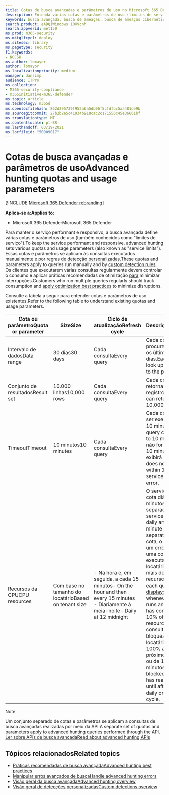 ```yaml
---
title: Cotas de busca avançadas e parâmetros de uso no Microsoft 365 Defender
description: Entenda várias cotas e parâmetros de uso (limites de serviço) que mantêm o serviço de busca avançado responsivo
keywords: busca avançada, busca de ameaças, busca de ameaças cibernéticas, proteção contra ameaças da Microsoft, microsoft 365, mtp, m365, pesquisa, consulta, telemetria, esquema, kusto, limite de CPU, limite de consulta, recursos, resultados máximos, cota, parâmetros, alocação
search.product: eADQiWindows 10XVcnh
search.appverid: met150
ms.prod: m365-security
ms.mktglfcycl: deploy
ms.sitesec: library
ms.pagetype: security
f1.keywords:
- NOCSH
ms.author: lomayor
author: lomayor
ms.localizationpriority: medium
manager: dansimp
audience: ITPro
ms.collection:
- M365-security-compliance
- m365initiative-m365-defender
ms.topic: article
ms.technology: m365d
ms.openlocfilehash: 862d295739f952a6a5db06f5cfdfbc5aa481de9b
ms.sourcegitcommit: 27b2b2e5c41934b918cac2c171556c45e36661bf
ms.translationtype: MT
ms.contentlocale: pt-BR
ms.lasthandoff: 03/19/2021
ms.locfileid: "50909017"
---
```

# <a name="advanced-hunting-quotas-and-usage-parameters"></a><span data-ttu-id="cf077-104">Cotas de busca avançadas e parâmetros de uso</span><span class="sxs-lookup"><span data-stu-id="cf077-104">Advanced hunting quotas and usage parameters</span></span>

[!INCLUDE [Microsoft 365 Defender rebranding](../includes/microsoft-defender.md)]


<span data-ttu-id="cf077-105">**Aplica-se a:**</span><span class="sxs-lookup"><span data-stu-id="cf077-105">**Applies to:**</span></span>
- <span data-ttu-id="cf077-106">Microsoft 365 Defender</span><span class="sxs-lookup"><span data-stu-id="cf077-106">Microsoft 365 Defender</span></span>

<span data-ttu-id="cf077-107">Para manter o serviço performant e responsivo, a busca avançada define várias cotas e parâmetros de uso (também conhecidos como "limites de serviço").</span><span class="sxs-lookup"><span data-stu-id="cf077-107">To keep the service performant and responsive, advanced hunting sets various quotas and usage parameters (also known as "service limits").</span></span> <span data-ttu-id="cf077-108">Essas cotas e parâmetros se aplicam às consultas executados manualmente e por regras [de detecção personalizadas.](custom-detection-rules.md)</span><span class="sxs-lookup"><span data-stu-id="cf077-108">These quotas and parameters apply to queries run manually and by [custom detection rules](custom-detection-rules.md).</span></span> <span data-ttu-id="cf077-109">Os clientes que executarem várias consultas regularmente devem controlar o consumo e aplicar práticas recomendadas de otimização [para](advanced-hunting-best-practices.md) minimizar interrupções.</span><span class="sxs-lookup"><span data-stu-id="cf077-109">Customers who run multiple queries regularly should track consumption and [apply optimization best practices](advanced-hunting-best-practices.md) to minimize disruptions.</span></span>

<span data-ttu-id="cf077-110">Consulte a tabela a seguir para entender cotas e parâmetros de uso existentes.</span><span class="sxs-lookup"><span data-stu-id="cf077-110">Refer to the following table to understand existing quotas and usage parameters.</span></span>

| <span data-ttu-id="cf077-111">Cota ou parâmetro</span><span class="sxs-lookup"><span data-stu-id="cf077-111">Quota or parameter</span></span> | <span data-ttu-id="cf077-112">Size</span><span class="sxs-lookup"><span data-stu-id="cf077-112">Size</span></span> | <span data-ttu-id="cf077-113">Ciclo de atualização</span><span class="sxs-lookup"><span data-stu-id="cf077-113">Refresh cycle</span></span> | <span data-ttu-id="cf077-114">Descrição</span><span class="sxs-lookup"><span data-stu-id="cf077-114">Description</span></span> |
|--|--|--|--|
| <span data-ttu-id="cf077-115">Intervalo de dados</span><span class="sxs-lookup"><span data-stu-id="cf077-115">Data range</span></span> | <span data-ttu-id="cf077-116">30 dias</span><span class="sxs-lookup"><span data-stu-id="cf077-116">30 days</span></span> | <span data-ttu-id="cf077-117">Cada consulta</span><span class="sxs-lookup"><span data-stu-id="cf077-117">Every query</span></span> | <span data-ttu-id="cf077-118">Cada consulta pode procurar dados de até os últimos 30 dias.</span><span class="sxs-lookup"><span data-stu-id="cf077-118">Each query can look up data from up to the past 30 days.</span></span> |
| <span data-ttu-id="cf077-119">Conjunto de resultados</span><span class="sxs-lookup"><span data-stu-id="cf077-119">Result set</span></span> | <span data-ttu-id="cf077-120">10.000 linhas</span><span class="sxs-lookup"><span data-stu-id="cf077-120">10,000 rows</span></span> | <span data-ttu-id="cf077-121">Cada consulta</span><span class="sxs-lookup"><span data-stu-id="cf077-121">Every query</span></span> | <span data-ttu-id="cf077-122">Cada consulta pode retornar até 10.000 registros.</span><span class="sxs-lookup"><span data-stu-id="cf077-122">Each query can return up to 10,000 records.</span></span> |
| <span data-ttu-id="cf077-123">Timeout</span><span class="sxs-lookup"><span data-stu-id="cf077-123">Timeout</span></span> | <span data-ttu-id="cf077-124">10 minutos</span><span class="sxs-lookup"><span data-stu-id="cf077-124">10 minutes</span></span> | <span data-ttu-id="cf077-125">Cada consulta</span><span class="sxs-lookup"><span data-stu-id="cf077-125">Every query</span></span> | <span data-ttu-id="cf077-126">Cada consulta pode ser executado por até 10 minutos.</span><span class="sxs-lookup"><span data-stu-id="cf077-126">Each query can run for up to 10 minutes.</span></span> <span data-ttu-id="cf077-127">Se ele não for concluído em 10 minutos, o serviço exibirá um erro.</span><span class="sxs-lookup"><span data-stu-id="cf077-127">If it does not complete within 10 minutes, the service displays an error.</span></span>
| <span data-ttu-id="cf077-128">Recursos da CPU</span><span class="sxs-lookup"><span data-stu-id="cf077-128">CPU resources</span></span> | <span data-ttu-id="cf077-129">Com base no tamanho do locatário</span><span class="sxs-lookup"><span data-stu-id="cf077-129">Based on tenant size</span></span> | <span data-ttu-id="cf077-130">- Na hora e, em seguida, a cada 15 minutos</span><span class="sxs-lookup"><span data-stu-id="cf077-130">- On the hour and then every 15 minutes</span></span><br><span data-ttu-id="cf077-131">- Diariamente à meia-noite</span><span class="sxs-lookup"><span data-stu-id="cf077-131">- Daily at 12 midnight</span></span> | <span data-ttu-id="cf077-132">O serviço impõe a cota diária e de 15 minutos separadamente.</span><span class="sxs-lookup"><span data-stu-id="cf077-132">The service enforces the daily and the 15-minute quota separately.</span></span> <span data-ttu-id="cf077-133">Para cada cota, o [portal exibe](advanced-hunting-errors.md) um erro sempre que uma consulta é executado e o locatário consumiu mais de 10% dos recursos alocados.</span><span class="sxs-lookup"><span data-stu-id="cf077-133">For each quota, the [portal displays an error](advanced-hunting-errors.md) whenever a query runs and the tenant has consumed over 10% of allocated resources.</span></span> <span data-ttu-id="cf077-134">As consultas serão bloqueadas se o locatário tiver atingido 100% até após o próximo ciclo diário ou de 15 minutos.</span><span class="sxs-lookup"><span data-stu-id="cf077-134">Queries are blocked if the tenant has reached 100% until after the next daily or 15-minute cycle.</span></span> |

>[!NOTE] 
><span data-ttu-id="cf077-135">Um conjunto separado de cotas e parâmetros se aplicam a consultas de busca avançadas realizadas por meio da API.</span><span class="sxs-lookup"><span data-stu-id="cf077-135">A separate set of quotas and parameters apply to advanced hunting queries performed through the API.</span></span> [<span data-ttu-id="cf077-136">Ler sobre APIs de busca avançada</span><span class="sxs-lookup"><span data-stu-id="cf077-136">Read about advanced hunting APIs</span></span>](./api-advanced-hunting.md)

## <a name="related-topics"></a><span data-ttu-id="cf077-137">Tópicos relacionados</span><span class="sxs-lookup"><span data-stu-id="cf077-137">Related topics</span></span>

- [<span data-ttu-id="cf077-138">Práticas recomendadas de busca avançada</span><span class="sxs-lookup"><span data-stu-id="cf077-138">Advanced hunting best practices</span></span>](advanced-hunting-best-practices.md)
- [<span data-ttu-id="cf077-139">Manipular erros avançados de busca</span><span class="sxs-lookup"><span data-stu-id="cf077-139">Handle advanced hunting errors</span></span>](advanced-hunting-errors.md)
- [<span data-ttu-id="cf077-140">Visão geral da busca avançada</span><span class="sxs-lookup"><span data-stu-id="cf077-140">Advanced hunting overview</span></span>](advanced-hunting-overview.md)
- [<span data-ttu-id="cf077-141">Visão geral de detecções personalizadas</span><span class="sxs-lookup"><span data-stu-id="cf077-141">Custom detections overview</span></span>](custom-detections-overview.md)